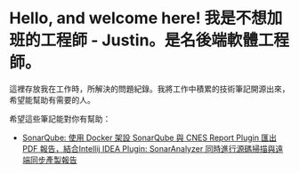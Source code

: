 # Hello, and welcome here! 我是不想加班的工程師 - Justin。是名後端軟體工程師。

這裡存放我在工作時，所解決的問題紀錄。我將工作中積累的技術筆記開源出來，希望能幫助有需要的人。

希望這些筆記能對你有幫助：

* [SonarQube: 使用 Docker 架設 SonarQube 與 CNES Report Plugin 匯出 PDF 報告，結合Intellij IDEA Plugin: SonarAnalyzer 同時進行源碼掃描與遠端同步產製報告](https://github.com/ytaoCrow/software-notes-blogger/blob/main/sonarqube/%5BSonarQube%5D%20%E4%BD%BF%E7%94%A8%20Docker%20%E6%9E%B6%E8%A8%AD%20SonarQube%20%E8%88%87%20CNES%20Report%20Plugin%20%E5%8C%AF%E5%87%BA%20PDF%20%E5%A0%B1%E5%91%8A%EF%BC%8C%E7%B5%90%E5%90%88Intellij%20IDEA%20Plugin_%20SonarAnalyzer%20%E5%90%8C%E6%99%82%E9%80%B2%E8%A1%8C%E6%BA%90%E7%A2%BC%E6%8E%83%E6%8F%8F%E8%88%87%E9%81%A0%E7%AB%AF%E5%90%8C%E6%AD%A5%E7%94%A2%E8%A3%BD%E5%A0%B1.md)